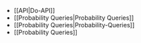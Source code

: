* [[API|Do-API]]
* [[Probability Queries|Probability Queries]]
* [[Probability Queries|Probability-Queries]]
* [[Probability Queries]]
